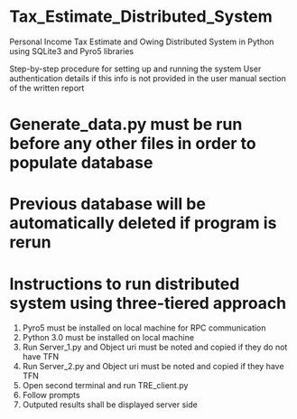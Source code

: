# Tax_Estimate_Distributed_System
Personal Income Tax Estimate and Owing Distributed System in Python using SQLite3 and Pyro5 libraries

Step-by-step procedure for setting up and running the system
User authentication details if this info is not provided in the user manual section
of the written report

# Generate_data.py must be run before any other files in order to populate database
# Previous database will be automatically deleted if program is rerun

# Instructions to run distributed system using three-tiered approach
1. Pyro5 must be installed on local machine for RPC communication
2. Python 3.0 must be installed on local machine
3. Run Server_1.py and Object uri must be noted and copied if they do not have TFN
4. Run Server_2.py and Object uri must be noted and copied if they have TFN
4. Open second terminal and run TRE_client.py
5. Follow prompts
6. Outputed results shall be displayed server side

